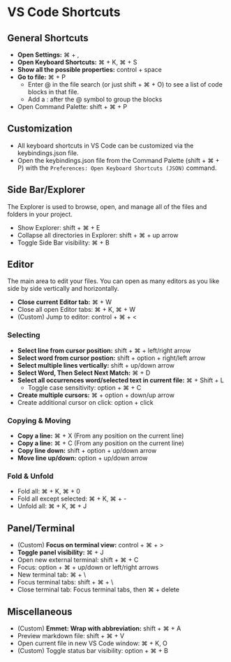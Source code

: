 # VS Code Shortcuts

## General Shortcuts

- **Open Settings:** ⌘ + ,
- **Open Keyboard Shortcuts:** ⌘ + K, ⌘ + S
- **Show all the possible properties:** control + space
- **Go to file:** ⌘ + P
  - Enter @ in the file search (or just shift + ⌘ + O) to see a list of code blocks in that file. 
  - Add a : after the @ symbol to group the blocks 
- Open Command Palette: shift + ⌘ + P

## Customization

- All keyboard shortcuts in VS Code can be customized via the keybindings.json file. 
- Open the keybindings.json file from the Command Palette (shift + ⌘ + P) with the `Preferences: Open Keyboard Shortcuts (JSON)` command.

## Side Bar/Explorer
The Explorer is used to browse, open, and manage all of the files and folders in your project.

- Show Explorer: shift + ⌘ + E  
- Collapse all directories in Explorer: shift + ⌘ + up arrow
- Toggle Side Bar visibility: ⌘ + B

## Editor
The main area to edit your files. You can open as many editors as you like side by side vertically and horizontally.

- **Close current Editor tab:** ⌘ + W
- Close all open Editor tabs: ⌘ + K, ⌘ + W
- (Custom) Jump to editor: control + ⌘ + <

### Selecting

- **Select line from cursor position:** shift + ⌘ + left/right arrow
- **Select word from cursor postion:** shift + option + right/left arrow
- **Select multiple lines vertically:** shift + up/down arrow
- **Select Word, Then Select Next Match:** ⌘ + D
- **Select all occurrences word/selected text in current file:** ⌘ + Shift + L
  - Toggle case sensitivity: option + ⌘ + C
- **Create multiple cursors:** ⌘ + option + down/up arrow
- Create additional cursor on click: option + click

### Copying & Moving

- **Copy a line:** ⌘ + X (From any position on the current line)
- **Copy a line:** ⌘ + C (From any position on the current line)
- **Copy line down:** shift + option + up/down arrow
- **Move line up/down:** option + up/down arrow

### Fold & Unfold

- Fold all: ⌘ + K, ⌘ + 0
- Fold all except selected: ⌘ + K, ⌘ + -
- Unfold all: ⌘ + K, ⌘ + J

## Panel/Terminal

- (Custom) **Focus on terminal view:** control + ⌘ + >
- **Toggle panel visibility:** ⌘ + J
- Open new external terminal: shift + ⌘ + C
- Focus: option + ⌘ + up/down or left/right arrows
- New terminal tab: ⌘ + \
- Focus terminal tabs: shift + ⌘ + \
- Close terminal tab: Focus terminal tabs, then ⌘ + delete

## Miscellaneous

- (Custom) **Emmet: Wrap with abbreviation:** shift + ⌘ + A
- Preview markdown file: shift + ⌘ + V
- Open current file in new VS Code window: ⌘ + K, O
- (Custom) Toggle status bar visibility: option + ⌘ + B 